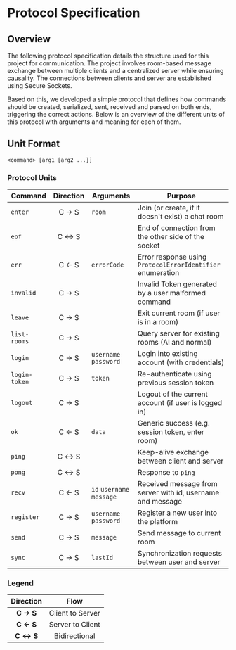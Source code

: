 # Protocol Specification

## Overview

The following protocol specification details the structure used for this project for communication. The project involves room-based message exchange between multiple clients and a centralized server while ensuring causality. The connections between clients and server are established using Secure Sockets.

Based on this, we developed a simple protocol that defines how commands should be created, serialized, sent, received and parsed on both ends, triggering the correct actions. Below is an overview of the different units of this protocol with arguments and meaning for each of them.

## Unit Format

```text
<command> [arg1 [arg2 ...]]
```

### Protocol Units

| Command       | Direction | Arguments                 | Purpose                                                    |
| ------------- | :-------: | ------------------------- | ---------------------------------------------------------- |
| `enter`       |   C → S   | `room`                    | Join (or create, if it doesn't exist) a chat room          |
| `eof`         |   C ↔ S   |                           | End of connection from the other side of the socket        |
| `err`         |   C ← S   | `errorCode`               | Error response using `ProtocolErrorIdentifier` enumeration |
| `invalid`     |   C → S   |                           | Invalid Token generated by a user malformed command        |
| `leave`       |   C → S   |                           | Exit current room (if user is in a room)                   |
| `list-rooms`  |   C → S   |                           | Query server for existing rooms (AI and normal)            |
| `login`       |   C → S   | `username` `password`     | Login into existing account (with credentials)             |
| `login-token` |   C → S   | `token`                   | Re-authenticate using previous session token               |
| `logout`      |   C → S   |                           | Logout of the current account (if user is logged in)       |
| `ok`          |   C ← S   | `data`                    | Generic success (e.g. session token, enter room)           |
| `ping`        |   C ↔ S   |                           | Keep-alive exchange between client and server              |
| `pong`        |   C ↔ S   |                           | Response to `ping`                                         |
| `recv`        |   C ← S   | `id` `username` `message` | Received message from server with id, username and message |
| `register`    |   C → S   | `username` `password`     | Register a new user into the platform                      |
| `send`        |   C → S   | `message`                 | Send message to current room                               |
| `sync`        |   C → S   | `lastId`                  | Synchronization requests between user and server           |

### Legend

| Direction |       Flow       |
| :-------: | :--------------: |
| **C → S** | Client to Server |
| **C ← S** | Server to Client |
| **C ↔ S** |  Bidirectional   |
